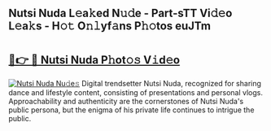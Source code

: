 ## Nutsi Nuda L𝚎a𝚔ed N𝚞𝚍e - Part-sTT Vi𝚍𝚎o L𝚎a𝚔s - H𝚘𝚝 O𝚗𝚕yf𝚊ns P𝚑𝚘tos euJTm

# <h2><a href="http://kfcz6l.oniu.top/?m=Nutsi+Nuda">🔗👉 🔴 Nutsi Nuda P𝚑ot𝚘𝚜 V𝚒d𝚎o</a></h2>

[![Nutsi Nuda Nu𝚍e𝚜](https://i.imgur.com/0qMVB7G.gif)](http://kfcz6l.oniu.top/?m=Nutsi+Nuda)
Digital trendsetter Nutsi Nuda, recognized for sharing dance and lifestyle content, consisting of presentations and personal vlogs. Approachability and authenticity are the cornerstones of Nutsi Nuda's public persona, but the enigma of his private life continues to intrigue the public.  
